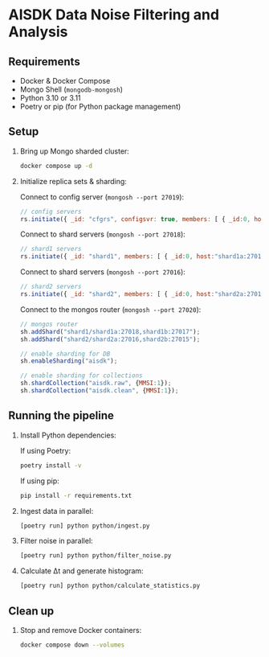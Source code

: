 # AISDK Data Noise Filtering and Analysis

## Requirements
- Docker & Docker Compose
- Mongo Shell (`mongodb-mongosh`)
- Python 3.10 or 3.11
- Poetry or pip (for Python package management)

## Setup
1. Bring up Mongo sharded cluster:
   ```bash
   docker compose up -d
   ```

2. Initialize replica sets & sharding:

   Connect to config server (`mongosh --port 27019`):

   ```js
   // config servers
   rs.initiate({ _id: "cfgrs", configsvr: true, members: [ { _id:0, host:"configsvr:27019" } ] });
   ```
   Connect to shard servers (`mongosh --port 27018`):

   ```js
   // shard1 servers
   rs.initiate({ _id: "shard1", members: [ { _id:0, host:"shard1a:27018" }, { _id:1, host:"shard1b:27017" } ] });
   ```
   Connect to shard servers (`mongosh --port 27016`):

   ```js
   // shard2 servers
   rs.initiate({ _id: "shard2", members: [ { _id:0, host:"shard2a:27016" }, { _id:1, host:"shard2b:27015" } ] });
   ```
   Connect to the mongos router (`mongosh --port 27020`):

   ```js
   // mongos router
   sh.addShard("shard1/shard1a:27018,shard1b:27017");
   sh.addShard("shard2/shard2a:27016,shard2b:27015");

   // enable sharding for DB
   sh.enableSharding("aisdk");

   // enable sharding for collections
   sh.shardCollection("aisdk.raw", {MMSI:1});
   sh.shardCollection("aisdk.clean", {MMSI:1});
   ```

## Running the pipeline

1. Install Python dependencies:

   If using Poetry:

   ```bash
   poetry install -v
   ```

   If using pip:
   ```bash
   pip install -r requirements.txt
   ```

2. Ingest data in parallel:
   ```bash
   [poetry run] python python/ingest.py
   ```

3. Filter noise in parallel:
   ```bash
   [poetry run] python python/filter_noise.py
   ```

4. Calculate Δt and generate histogram:
   ```bash
   [poetry run] python python/calculate_statistics.py
   ```

## Clean up

1. Stop and remove Docker containers:
   ```bash
   docker compose down --volumes
   ```

<!-- TODO: Record a short video showing one Mongo instance failure (e.g., `docker kill shard1b`) and the cluster continuing to serve reads/writes. -->
